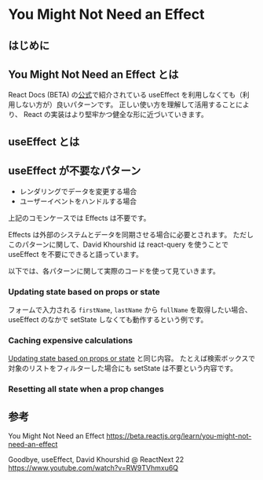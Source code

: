 # You Might Not Need an Effect

## はじめに

## You Might Not Need an Effect とは

React Docs (BETA) の[公式](https://beta.reactjs.org/)で紹介されている useEffect を利用しなくても（利用しない方が）良いパターンです。
正しい使い方を理解して活用することにより、 React の実装はより堅牢かつ健全な形に近づいていきます。

## useEffect とは

## useEffect が不要なパターン

- レンダリングでデータを変更する場合
- ユーザーイベントをハンドルする場合

上記のコモンケースでは Effects は不要です。

Effects は外部のシステムとデータを同期させる場合に必要とされます。
ただしこのパターンに関して、David Khourshid は react-query を使うことで useEffect を不要にできると語っています。

以下では、各パターンに関して実際のコードを使って見ていきます。

### Updating state based on props or state

フォームで入力される `firstName`, `lastName` から `fullName` を取得したい場合、useEffect のなかで setState しなくても動作するという例です。

### Caching expensive calculations

[Updating state based on props or state](#updating-state-based-on-props-or-state) と同じ内容。
たとえば検索ボックスで対象のリストをフィルターした場合にも setState は不要という内容です。

### Resetting all state when a prop changes

## 参考

You Might Not Need an Effect
https://beta.reactjs.org/learn/you-might-not-need-an-effect

Goodbye, useEffect, David Khourshid @ ReactNext 22
https://www.youtube.com/watch?v=RW9TVhmxu6Q
